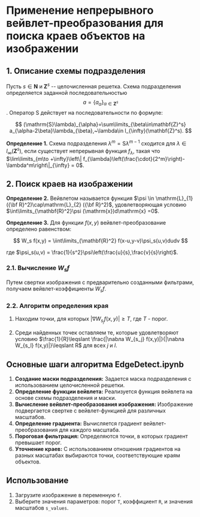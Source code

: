 # Применение непрерывного вейвлет-преобразования для поиска краев объектов на изображении

## 1. Описание схемы подразделения

Пусть $s\in\mathbf{N}$ и $\mathbf{Z}^s$ -- целочисленная решетка. Схема подразделения определяется заданной последовательностью $$ a=\{a_{\alpha}\}_{\alpha\in\mathbf{Z}^s} $$ . Оператор $\mathrm{S}$ действует на последовательности по формуле: 

$$
(\mathrm{S}\lambda)_{\alpha}=\sum\limits_{\beta\in\mathbf{Z}^s} a_{\alpha-2\beta}\lambda_{\beta},~\lambda\in l_{\infty}(\mathbf{Z}^s).
$$

**Определение 1.** Схема подразделения $\lambda^m=\mathrm{S}\lambda^{m-1}$ сходится для $\lambda\in l_{\infty}(\mathbf{Z}^s)$, если существует непрерывная функция $f_{\lambda}$, такая что $\lim\limits_{m\to +\infty}\left\| f_{\lambda}\left(\frac{\cdot}{2^m}\right)-\lambda^m\right\|_{\infty} = 0$.

## 2. Поиск краев на изображении

**Определение 2.** Вейвлетом называется функция $\psi \in \mathrm{L}_{1} ({\bf R}^2)\cap\mathrm{L}_{2} ({\bf R}^2)$, удовлетворяющая условию $\int\limits_{\mathbf{R}^2}\psi (\mathrm{x})d\mathrm{x} =0$.

**Определение 3.** Для функции $f(x,y)$ вейвлет-преобразование определено равенством:

$$
W_s f(x,y) = \iint\limits_{\mathbf{R}^2} f(x-u,y-v)\psi_s(u,v)dudv
$$

где $\psi_s(u,v) = \frac{1}{s^2}\psi\left(\frac{u}{s},\frac{v}{s}\right)$.

### 2.1. Вычисление $W_sf$

Путем свертки изображения с предварительно созданными фильтрами, получаем вейвлет-коэффициенты $W_sf$.

### 2.2. Алгоритм определения края

1. Находим точки, для которых $|\nabla W_{s_j}f(x,y)|\geqslant T$, где $T$ - порог.

2. Среди найденных точек оставляем те, которые удовлетворяют условию $\frac{1}{R}\leqslant \frac{|\nabла W_{s_j} f(x,y)|}{|\nabла W_{s_l} f(x,y)|}\leqslant R$ для всех $j$ и $l$.

## Основные шаги алгоритма EdgeDetect.ipynb

1. **Создание маски подразделения:** Задается маска подразделения с использованием целочисленной решетки.
2. **Определение функции вейвлета:** Реализуется функция вейвлета на основе схемы подразделения и маски.
3. **Вычисление вейвлет-преобразования изображения:** Изображение подвергается свертке с вейвлет-функцией для различных масштабов.
4. **Определение градиента:** Вычисляется градиент вейвлет-преобразования для каждого масштаба.
5. **Пороговая фильтрация:** Определяются точки, в которых градиент превышает порог.
6. **Уточнение краев:** С использованием отношения градиентов на разных масштабах выбираются точки, соответствующие краям объектов.

## Использование

1. Загрузите изображение в переменную `f`.
2. Выберите значения параметров: порог `T`, коэффициент `R`, и значения масштабов `s_values`.
